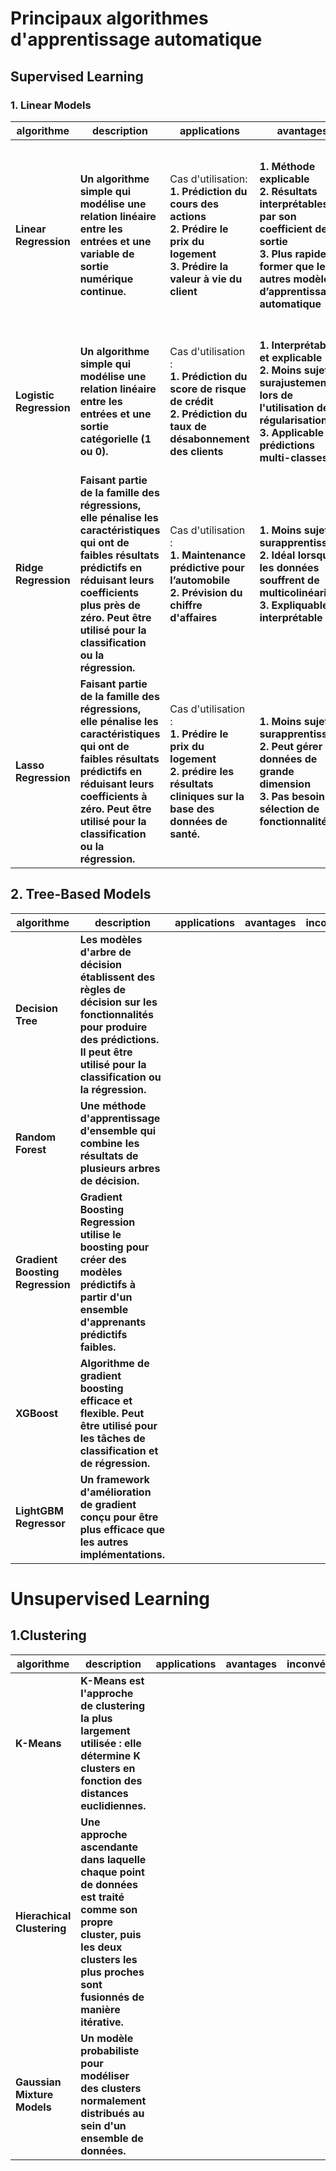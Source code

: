 # Principaux algorithmes d'apprentissage automatique


## Supervised Learning

### 1. Linear Models

| algorithme              | description                                                                                                                                                                                                                                | applications                                                                                                                                            | avantages                                                                                                                                                                          | inconvénients                                                                                                                                                                               |
|-------------------------|--------------------------------------------------------------------------------------------------------------------------------------------------------------------------------------------------------------------------------------------|---------------------------------------------------------------------------------------------------------------------------------------------------------|------------------------------------------------------------------------------------------------------------------------------------------------------------------------------------|---------------------------------------------------------------------------------------------------------------------------------------------------------------------------------------------|
| **Linear Regression**   | **Un algorithme simple qui modélise une relation linéaire entre les entrées et une variable de sortie numérique continue.**                                                                                                                | Cas d'utilisation: <br/> **1. Prédiction du cours des actions** <br/> **2. Prédire le prix du logement** <br/> **3. Prédire la valeur à vie du client** | **1. Méthode explicable** <br/> **2. Résultats interprétables par son coefficient de sortie** <br/> **3. Plus rapide à former que les autres modèles d’apprentissage automatique** | **1. Suppose une linéarité entre les entrées et la sortie** <br/> **2. Sensible aux valeurs aberrantes** <br/> **3. Peut être sous-adapté avec des données petites et de grande dimension** |
| **Logistic Regression** | **Un algorithme simple qui modélise une relation linéaire entre les entrées et une sortie catégorielle (1 ou 0).**                                                                                                                         | Cas d'utilisation  : <br/> **1. Prédiction du score de risque de crédit** <br/> **2. Prédiction du taux de désabonnement des clients**                  | **1. Interprétable et explicable** <br/> **2. Moins sujet au surajustement lors de l'utilisation de la régularisation** <br/> **3. Applicable aux prédictions multi-classes**      | **1. Suppose une linéarité entre les entrées et la sortie** <br/> **2. Peut être surajusté avec des données petites et de grande dimension**                                                |
| **Ridge Regression**    | **Faisant partie de la famille des régressions, elle pénalise les caractéristiques qui ont de faibles résultats prédictifs en réduisant leurs coefficients plus près de zéro. Peut être utilisé pour la classification ou la régression.** | Cas d'utilisation : <br/> **1. Maintenance prédictive pour l’automobile** <br/> **2. Prévision du chiffre d'affaires**                                  | **1. Moins sujet au surapprentissage** <br/> **2. Idéal lorsque les données souffrent de multicolinéarité** <br/> **3. Expliquable et interprétable**                              | **1. Tous les prédicteurs sont conservés dans le modèle final** <br/> **2. N'effectue pas de sélection de fonctionnalités**                                                                 |
| **Lasso Regression**    | **Faisant partie de la famille des régressions, elle pénalise les caractéristiques qui ont de faibles résultats prédictifs en réduisant leurs coefficients à zéro. Peut être utilisé pour la classification ou la régression.**            | Cas d'utilisation : <br/> **1. Prédire le prix du logement** <br/> **2. prédire les résultats cliniques sur la base des données de santé.**             | **1. Moins sujet au surapprentissage** <br/> **2. Peut gérer des données de grande dimension** <br/> **3. Pas besoin de sélection de fonctionnalités**                             | **1. Peut conduire à une mauvaise interprétabilité car il peut conserver des variables hautement corrélées**                                                                                |

## 2. Tree-Based Models

| algorithme                      | description                                                                                                                                                                                 | applications                                                                                                                                            | avantages                                                                                                                                                                          | inconvénients                                                                                                                                                                               |
|---------------------------------|---------------------------------------------------------------------------------------------------------------------------------------------------------------------------------------------|---------------------------------------------------------------------------------------------------------------------------------------------------------|------------------------------------------------------------------------------------------------------------------------------------------------------------------------------------|---------------------------------------------------------------------------------------------------------------------------------------------------------------------------------------------|
| **Decision Tree**               | **Les modèles d'arbre de décision établissent des règles de décision sur les fonctionnalités pour produire des prédictions. Il peut être utilisé pour la classification ou la régression.** |||
| **Random Forest**               | **Une méthode d'apprentissage d'ensemble qui combine les résultats de plusieurs arbres de décision.**                                                                                       |||
| **Gradient Boosting Regression** | **Gradient Boosting Regression utilise le boosting pour créer des modèles prédictifs à partir d'un ensemble d'apprenants prédictifs faibles.**                                              |||
| **XGBoost**                     | **Algorithme de gradient boosting efficace et flexible. Peut être utilisé pour les tâches de classification et de régression.**                                                             |||
| **LightGBM Regressor** | **Un framework d'amélioration de gradient conçu pour être plus efficace que les autres implémentations.**                                                                                           |||


# Unsupervised Learning

## 1.Clustering

| algorithme                       | description                                                                                                                                                     | applications                                                                                                                                            | avantages                                                                                                                                                                          | inconvénients                                                                                                                                                                               |
|----------------------------------|-----------------------------------------------------------------------------------------------------------------------------------------------------------------|---------------------------------------------------------------------------------------------------------------------------------------------------------|------------------------------------------------------------------------------------------------------------------------------------------------------------------------------------|---------------------------------------------------------------------------------------------------------------------------------------------------------------------------------------------|
| **K-Means**                      | **K-Means est l'approche de clustering la plus largement utilisée : elle détermine K clusters en fonction des distances euclidiennes.**                         |||
| **Hierachical Clustering**       | **Une approche ascendante dans laquelle chaque point de données est traité comme son propre cluster, puis les deux clusters les plus proches sont fusionnés de manière itérative.** |||
| **Gaussian Mixture Models**      | **Un modèle probabiliste pour modéliser des clusters normalement distribués au sein d'un ensemble de données.**|||



